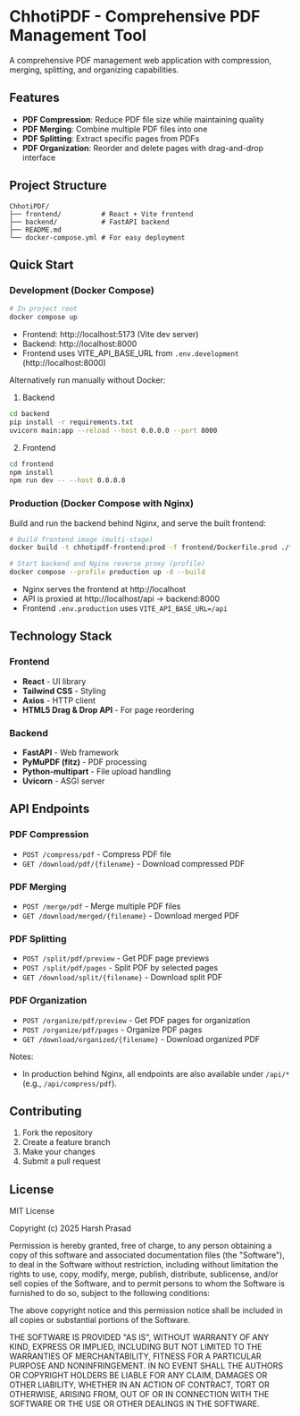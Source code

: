 # ChhotiPDF - Comprehensive PDF Management Tool

A comprehensive PDF management web application with compression, merging, splitting, and organizing capabilities.

## Features

- **PDF Compression**: Reduce PDF file size while maintaining quality
- **PDF Merging**: Combine multiple PDF files into one
- **PDF Splitting**: Extract specific pages from PDFs
- **PDF Organization**: Reorder and delete pages with drag-and-drop interface

## Project Structure

```
ChhotiPDF/
├── frontend/          # React + Vite frontend
├── backend/           # FastAPI backend
├── README.md
└── docker-compose.yml # For easy deployment
```

## Quick Start

### Development (Docker Compose)

```bash
# In project root
docker compose up
```

- Frontend: http://localhost:5173 (Vite dev server)
- Backend: http://localhost:8000
- Frontend uses VITE_API_BASE_URL from `.env.development` (http://localhost:8000)

Alternatively run manually without Docker:

1) Backend
```bash
cd backend
pip install -r requirements.txt
uvicorn main:app --reload --host 0.0.0.0 --port 8000
```

2) Frontend
```bash
cd frontend
npm install
npm run dev -- --host 0.0.0.0
```

### Production (Docker Compose with Nginx)

Build and run the backend behind Nginx, and serve the built frontend:

```bash
# Build frontend image (multi-stage)
docker build -t chhotipdf-frontend:prod -f frontend/Dockerfile.prod ./frontend

# Start backend and Nginx reverse proxy (profile)
docker compose --profile production up -d --build
```

- Nginx serves the frontend at http://localhost
- API is proxied at http://localhost/api -> backend:8000
- Frontend `.env.production` uses `VITE_API_BASE_URL=/api`

## Technology Stack

### Frontend
- **React** - UI library
- **Tailwind CSS** - Styling
- **Axios** - HTTP client
- **HTML5 Drag & Drop API** - For page reordering

### Backend
- **FastAPI** - Web framework
- **PyMuPDF (fitz)** - PDF processing
- **Python-multipart** - File upload handling
- **Uvicorn** - ASGI server

## API Endpoints

### PDF Compression
- `POST /compress/pdf` - Compress PDF file
- `GET /download/pdf/{filename}` - Download compressed PDF

### PDF Merging
- `POST /merge/pdf` - Merge multiple PDF files
- `GET /download/merged/{filename}` - Download merged PDF

### PDF Splitting
- `POST /split/pdf/preview` - Get PDF page previews
- `POST /split/pdf/pages` - Split PDF by selected pages
- `GET /download/split/{filename}` - Download split PDF

### PDF Organization
- `POST /organize/pdf/preview` - Get PDF pages for organization
- `POST /organize/pdf/pages` - Organize PDF pages
- `GET /download/organized/{filename}` - Download organized PDF

Notes:
- In production behind Nginx, all endpoints are also available under `/api/*` (e.g., `/api/compress/pdf`).

## Contributing

1. Fork the repository
2. Create a feature branch
3. Make your changes
4. Submit a pull request

## License

MIT License

Copyright (c) 2025 Harsh Prasad

Permission is hereby granted, free of charge, to any person obtaining a copy
of this software and associated documentation files (the "Software"), to deal
in the Software without restriction, including without limitation the rights
to use, copy, modify, merge, publish, distribute, sublicense, and/or sell
copies of the Software, and to permit persons to whom the Software is
furnished to do so, subject to the following conditions:

The above copyright notice and this permission notice shall be included in all
copies or substantial portions of the Software.

THE SOFTWARE IS PROVIDED "AS IS", WITHOUT WARRANTY OF ANY KIND, EXPRESS OR
IMPLIED, INCLUDING BUT NOT LIMITED TO THE WARRANTIES OF MERCHANTABILITY,
FITNESS FOR A PARTICULAR PURPOSE AND NONINFRINGEMENT. IN NO EVENT SHALL THE
AUTHORS OR COPYRIGHT HOLDERS BE LIABLE FOR ANY CLAIM, DAMAGES OR OTHER
LIABILITY, WHETHER IN AN ACTION OF CONTRACT, TORT OR OTHERWISE, ARISING FROM,
OUT OF OR IN CONNECTION WITH THE SOFTWARE OR THE USE OR OTHER DEALINGS IN THE
SOFTWARE.

